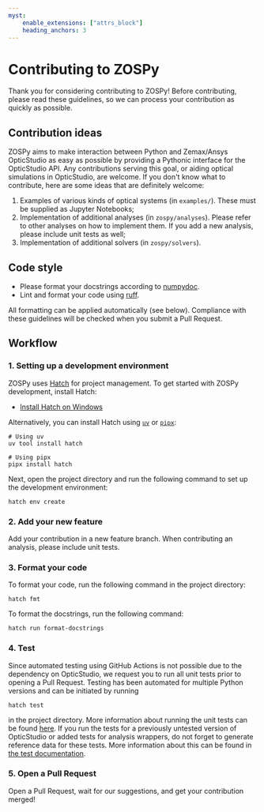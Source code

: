 ```yaml
---
myst:
    enable_extensions: ["attrs_block"]
    heading_anchors: 3
---
```


# Contributing to ZOSPy

Thank you for considering contributing to ZOSPy! Before contributing, please read these guidelines, so we can process
your contribution as quickly as possible.

## Contribution ideas

ZOSPy aims to make interaction between Python and Zemax/Ansys OpticStudio as easy as possible by providing a Pythonic
interface for the OpticStudio API.
Any contributions serving this goal, or aiding optical simulations in OpticStudio, are welcome. If you don't know what to contribute, here are some ideas that are
definitely welcome:

1. Examples of various kinds of optical systems (in `examples/`). These must be supplied as Jupyter Notebooks;
2. Implementation of additional analyses (in `zospy/analyses`). Please refer to other analyses on how to implement them.
   If you add a new analysis, please include unit tests as well;
3. Implementation of additional solvers (in `zospy/solvers`).

## Code style

- Please format your docstrings according to [numpydoc].
- Lint and format your code using [ruff].

All formatting can be applied automatically (see below). 
Compliance with these guidelines will be checked when you submit a Pull Request.

## Workflow

### 1. Setting up a development environment

ZOSPy uses [Hatch][hatch] for project management.
To get started with ZOSPy development, install Hatch:

- [Install Hatch on Windows][hatch-windows]

Alternatively, you can install Hatch using [`uv`][uv] or [`pipx`][pipx]:

```shell
# Using uv
uv tool install hatch

# Using pipx
pipx install hatch
```

Next, open the project directory and run the following command to set up the development environment:

```shell
hatch env create
```

### 2. Add your new feature

Add your contribution in a new feature branch. When contributing an analysis, please include unit tests.

### 3. Format your code

To format your code, run the following command in the project directory:

```shell
hatch fmt
```

To format the docstrings, run the following command:

```shell
hatch run format-docstrings 
```

### 4. Test

Since automated testing using GitHub Actions is not possible due to the dependency on OpticStudio, we request you
to run all unit tests prior to opening a Pull Request. Testing has been automated for multiple Python versions and
can be initiated by running

```shell
hatch test
```

in the project directory. More information about running the unit tests can be found [here](unit_tests.md).
If you run the tests for a previously untested version of OpticStudio or added tests for analysis wrappers, 
do not forget to generate reference data for these tests.
More information about this can be found in [the test documentation](./unit_tests.md#generating-test-reference-data).

### 5. Open a Pull Request

Open a Pull Request, wait for our suggestions, and get your contribution merged!

[numpydoc]: https://numpydoc.readthedocs.io/en/latest/format.html
[ruff]: https://astral.sh/ruff
[hatch]: https://hatch.pypa.io/
[hatch-windows]: https://hatch.pypa.io/latest/install/#gui-installer_1
[uv]: https://docs.astral.sh/uv/
[pipx]: https://pipx.pypa.io/latest/installation/